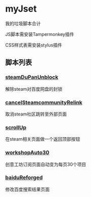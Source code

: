 # myJset
我的垃圾脚本合计

JS脚本需安装Tampermonkey插件

CSS样式表需安装stylus插件
## 脚本列表
### [steamDuPanUnblock](https://github.com/swhoro/myjset/raw/master/steamDuPanUnblock.user.js)
解除steam对百度网盘的封锁
### [cancelSteamcommunityRelink](https://github.com/swhoro/myjset/raw/master/cancelSteamcommunityRelink.user.js)
取消steam社区跳转至外部页面
### [scrollUp](https://github.com/swhoro/myjset/raw/master/scrollUp.user.js)
在steam相关页面做一个返回顶部按钮
### [workshopAuto30](https://github.com/swhoro/myjset/raw/master/workshopAuto30.user.js)
创意工坊订阅页面自动变为每页30个项目
### [baiduReforged](https://github.com/swhoro/myjset/raw/master/baidu.user.css)
修改百度搜索结果页面